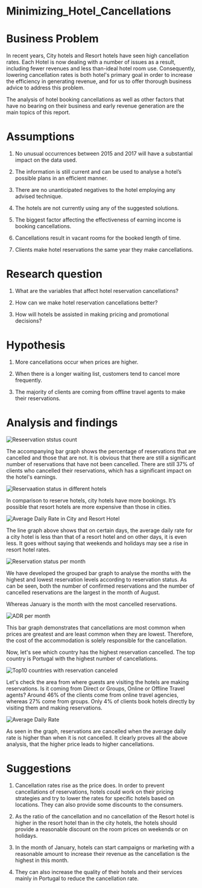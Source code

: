 # Minimizing_Hotel_Cancellations

# Business Problem

In recent years, City hotels and Resort hotels have seen high cancellation rates. Each Hotel is now dealing with a number of issues as a result, including fewer revenues and less than-ideal hotel room use. Consequently, lowering cancellation rates is both hotel's primary goal in order to increase the efficiency in generating revenue, and for us to offer thorough business advice to address this problem.

The analysis of hotel booking cancellations as well as other factors that have no bearing on their business and early revenue generation are the main topics of this report.

# Assumptions

1.	No unusual occurrences between 2015 and 2017 will have a substantial impact on the data used.
  	
2.	The information is still current and can be used to analyse a hotel’s possible plans in an efficient manner.

3.	There are no unanticipated negatives to the hotel employing any advised technique.

4.	The hotels are not currently using any of the suggested solutions.

5.	The biggest factor affecting the effectiveness of earning income is booking cancellations.

6.	Cancellations result in vacant rooms for the booked length of time.

7.	Clients make hotel reservations the same year they make cancellations.

# Research question

1.	What are the variables that affect hotel reservation cancellations?

2.	How can we make hotel reservation cancellations better?

3.	How will hotels be assisted in making pricing and promotional decisions?

# Hypothesis

1.	More cancellations occur when prices are higher.

2.	When there is a longer waiting list, customers tend to cancel more frequently.
 
3.	The majority of clients are coming from offline travel agents to make their reservations.

# Analysis and findings

![Reseervation ststus count](https://github.com/bichakshansahu/Minimizing_Hotel_Cancellations_for_Maximum_Revenue/assets/140845849/7ada843f-c646-41c4-8442-46cff9919a2c)

The accompanying bar graph shows the percentage of reservations that are cancelled and those that are not. It is obvious that there are still a significant number of reservations that have not been cancelled. There are still 37% of clients who cancelled their reservations, which has a significant impact on the hotel's earnings.

![Reservaation status in different hotels](https://github.com/bichakshansahu/Minimizing_Hotel_Cancellations_for_Maximum_Revenue/assets/140845849/0350c5d3-15db-4bfc-ab26-8270b67108e1)

In comparison to reserve hotels, city hotels have more bookings. It’s possible that resort hotels are more expensive than those in cities.

![Average Daily Rate in City and Resort Hotel](https://github.com/bichakshansahu/Minimizing_Hotel_Cancellations_for_Maximum_Revenue/assets/140845849/be3621d1-98f1-4a13-b490-0d1fe3b608ed)

The line graph above shows that on certain days, the average daily rate for a city hotel is less than that of a resort hotel and on other days, it is even less. It goes without saying that weekends and holidays may see a rise in resort hotel rates.

![Reservation status per month](https://github.com/bichakshansahu/Minimizing_Hotel_Cancellations_for_Maximum_Revenue/assets/140845849/b90c58e3-683a-4a84-9a81-1e04c38d4ef8)

We have developed the grouped bar graph to analyse the months with the highest and lowest reservation levels according to reservation status. As can be seen, both the number of confirmed reservations and the number of cancelled reservations are the largest in the month of August.

Whereas January is the month with the most cancelled reservations.

![ADR per month](https://github.com/bichakshansahu/Minimizing_Hotel_Cancellations_for_Maximum_Revenue/assets/140845849/84e38f03-b2c7-4120-9e68-0c0b4d231f32)

This bar graph demonstrates that cancellations are most common when prices are greatest and are least common when they are lowest. Therefore, the cost of the accommodation is solely responsible for the cancellation.

Now, let's see which country has the highest reservation cancelled. The top country is Portugal with the highest number of cancellations.

![Top10 countries with reservation canceled](https://github.com/bichakshansahu/Minimizing_Hotel_Cancellations_for_Maximum_Revenue/assets/140845849/94ef9a1c-c740-4b6d-bf01-69a19e9f8a5a)

Let's check the area from where guests are visiting the hotels are making reservations. Is it coming from Direct or Groups, Online or Offline Travel agents? Around 46% of the clients come from online travel agencies, whereas 27% come from groups. Only 4% of clients book hotels directly by visiting them and making reservations.

![Average Daily Rate](https://github.com/bichakshansahu/Minimizing_Hotel_Cancellations_for_Maximum_Revenue/assets/140845849/10ac3bdb-babb-4a11-9e1f-dd7c8020c4b9)

As seen in the graph, reservations are cancelled when the average daily rate is higher than when it is not cancelled. It clearly proves all the above analysis, that the higher price leads to higher cancellations.

# Suggestions

1.	Cancellation rates rise as the price does. In order to prevent cancellations of reservations, hotels could work on their pricing strategies and try to lower the rates for specific hotels based on locations. They can also provide some discounts to the consumers.

2.	As the ratio of the cancellation and no cancellation of the Resort hotel is higher in the resort hotel than in the city hotels, the hotels should provide a reasonable discount on the room prices on weekends or on holidays.

3.	In the month of January, hotels can start campaigns or marketing with a reasonable amount to increase their revenue as the cancellation is the highest in this month.

4.	They can also increase the quality of their hotels and their services mainly in Portugal to reduce the cancellation rate.












